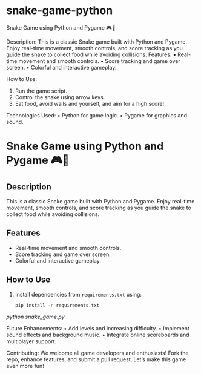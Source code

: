 # snake-game-python

Snake Game using Python and Pygame 🎮🐍

Description:
This is a classic Snake game built with Python and Pygame. Enjoy real-time movement, smooth controls, and score tracking as you guide the snake to collect food while avoiding collisions.
Features:
•	Real-time movement and smooth controls.
•	Score tracking and game over screen.
•	Colorful and interactive gameplay.

How to Use:
1.	Run the game script.
2.	Control the snake using arrow keys.
3.	Eat food, avoid walls and yourself, and aim for a high score!

Technologies Used:
•	Python for game logic.
•	Pygame for graphics and sound.


# Snake Game using Python and Pygame 🎮🐍

## Description
This is a classic Snake game built with Python and Pygame. Enjoy real-time movement, smooth controls, and score tracking as you guide the snake to collect food while avoiding collisions.

## Features
- Real-time movement and smooth controls.
- Score tracking and game over screen.
- Colorful and interactive gameplay.

## How to Use
1. Install dependencies from `requirements.txt` using:
   ```bash
   pip install -r requirements.txt

_python snake_game.py_

Future Enhancements:
•	Add levels and increasing difficulty.
•	Implement sound effects and background music.
•	Integrate online scoreboards and multiplayer support.

Contributing:
We welcome all game developers and enthusiasts! Fork the repo, enhance features, and submit a pull request. Let’s make this game even more fun!

